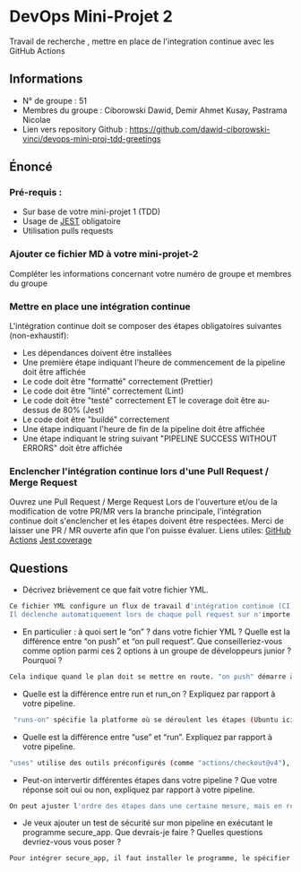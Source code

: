 # DevOps Mini-Projet 2

Travail de recherche , mettre en place de l'integration continue avec les GitHub Actions

## Informations

-   N° de groupe : 51
-   Membres du groupe : Ciborowski Dawid, Demir Ahmet Kusay, Pastrama Nicolae
-   Lien vers repository Github : https://github.com/dawid-ciborowski-vinci/devops-mini-proj-tdd-greetings

## Énoncé

### Pré-requis :

-   Sur base de votre mini-projet 1 (TDD)
-   Usage de [JEST](https://jestjs.io/docs/getting-started) obligatoire
-   Utilisation pulls requests

### Ajouter ce fichier MD à votre mini-projet-2

Compléter les informations concernant votre numéro de groupe et membres du groupe

### Mettre en place une intégration continue

L'intégration continue doit se composer des étapes obligatoires suivantes (non-exhaustif):

-   Les dépendances doivent être installées
-   Une première étape indiquant l'heure de commencement de la pipeline doit être affichée
-   Le code doit être "formatté" correctement (Prettier)
-   Le code doit être "linté" correctement (Lint)
-   Le code doit être "testé" correctement ET le coverage doit être au-dessus de 80% (Jest)
-   Le code doit être "buildé" correctement
-   Une étape indiquant l'heure de fin de la pipeline doit être affichée
-   Une étape indiquant le string suivant "PIPELINE SUCCESS WITHOUT ERRORS" doit être affichée

### Enclencher l'intégration continue lors d'une Pull Request / Merge Request

Ouvrez une Pull Request / Merge Request
Lors de l'ouverture et/ou de la modification de votre PR/MR vers la branche principale, l'intégration continue doit s'enclencher et les étapes doivent être respectées.
Merci de laisser une PR / MR ouverte afin que l'on puisse évaluer.
Liens utiles:
[GitHub Actions](https://docs.github.com/fr/actions)
[Jest coverage](https://www.valentinog.com/blog/jest-coverage/)

## Questions

-   Décrivez brièvement ce que fait votre fichier YML.

```bash
Ce fichier YML configure un flux de travail d'intégration continue (CI) avec GitHub Actions pour un projet Node.js.
Il déclenche automatiquement lors de chaque pull request sur n'importe quelle branche. Les étapes incluent la vérification du code, l'installation de Node.js, l'installation des dépendances, l'affichage de l'heure de début, la vérification du style avec Prettier et ESLint, l'évaluation de la couverture de code avec Jest, la construction de l'application avec Webpack, l'affichage de l'heure de fin, et une notification de succès en l'absence d'erreurs.
```

-   En particulier : à quoi sert le “on” ? dans votre fichier YML ? Quelle est la différence entre “on push” et “on pull request”. Que conseilleriez-vous comme option parmi ces 2 options à un groupe de développeurs junior ? Pourquoi ?

```bash
Cela indique quand le plan doit se mettre en route. "on push" démarre à chaque fois qu'il y a des modifications, "on pull_request" lorsqu'on propose une fusion. Pour les débutants, commencer par "on pull_request" est plus sûr, car ça permet de vérifier les changements avant de les intégrer.
```

-   Quelle est la différence entre run et run_on ? Expliquez par rapport à votre pipeline.

```bash
 "runs-on" spécifie la platforme où se déroulent les étapes (Ubuntu ici), tandis que "run" indique les actions à exécuter à chaque étape.
```

-   Quelle est la différence entre “use” et “run”. Expliquez par rapport à votre pipeline.

```bash
"uses" utilise des outils préconfigurés (comme "actions/checkout@v4"), tandis que "run" exécute des commandes spécifiques dans notre plan.
```

-   Peut-on intervertir différentes étapes dans votre pipeline ? Que votre réponse soit oui ou non, expliquez par rapport à votre pipeline.

```bash
On peut ajuster l'ordre des étapes dans une certaine mesure, mais en respectant les dépendances. Par exemple, l'installation des éléments doit précéder la vérification du code ou sa mise en forme.
```

-   Je veux ajouter un test de sécurité sur mon pipeline en exécutant le programme secure_app. Que devrais-je faire ? Quelles questions devriez-vous vous poser ?

```bash
Pour intégrer secure_app, il faut installer le programme, le spécifier dans le package.json et ensuite écrire une étape dans la pipeline ( un peu comme ce qu'on a fait tout au long de ce 2 ème projet ). La lecture de la documentation permet de se poser aucune question car tout est déja indiqué !
```
